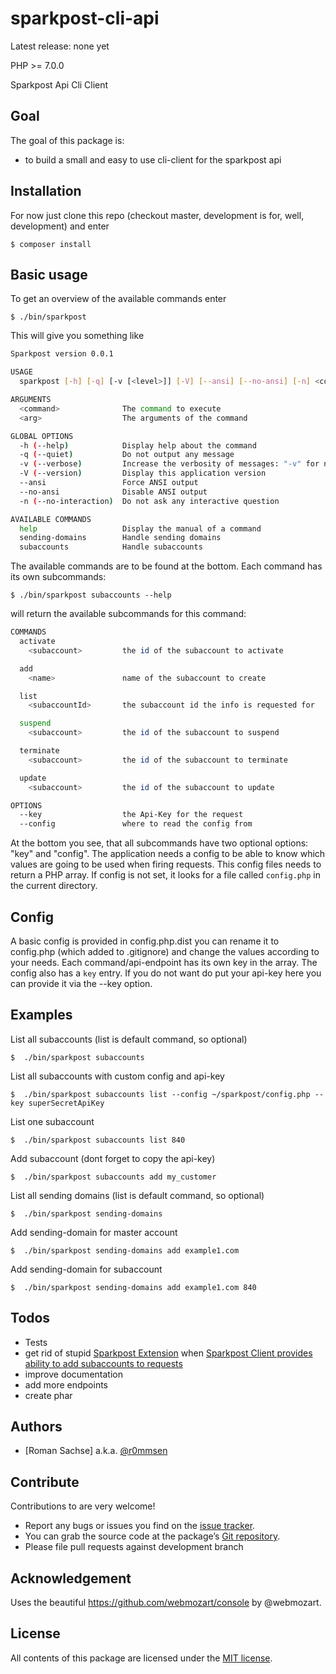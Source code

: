 sparkpost-cli-api
=================

Latest release: none yet

PHP >= 7.0.0

Sparkpost Api Cli Client

Goal
----

The goal of this package is:

* to build a small and easy to use cli-client for the sparkpost api


Installation
------------

For now just clone this repo (checkout master, development is for, well, development) and enter

```
$ composer install
```

Basic usage
-------------------

To get an overview of the available commands enter

```
$ ./bin/sparkpost
```

This will give you something like 

```bash
Sparkpost version 0.0.1

USAGE
  sparkpost [-h] [-q] [-v [<level>]] [-V] [--ansi] [--no-ansi] [-n] <command> [<arg1>] ... [<argN>]

ARGUMENTS
  <command>              The command to execute
  <arg>                  The arguments of the command

GLOBAL OPTIONS
  -h (--help)            Display help about the command
  -q (--quiet)           Do not output any message
  -v (--verbose)         Increase the verbosity of messages: "-v" for normal output, "-vv" for more verbose output and "-vvv" for debug
  -V (--version)         Display this application version
  --ansi                 Force ANSI output
  --no-ansi              Disable ANSI output
  -n (--no-interaction)  Do not ask any interactive question

AVAILABLE COMMANDS
  help                   Display the manual of a command
  sending-domains        Handle sending domains
  subaccounts            Handle subaccounts

```

The available commands are to be found at the bottom. Each command has its own subcommands:

```
$ ./bin/sparkpost subaccounts --help
```
will return the available subcommands for this command:

```bash
COMMANDS
  activate
    <subaccount>         the id of the subaccount to activate

  add
    <name>               name of the subaccount to create

  list
    <subaccountId>       the subaccount id the info is requested for

  suspend
    <subaccount>         the id of the subaccount to suspend

  terminate
    <subaccount>         the id of the subaccount to terminate

  update
    <subaccount>         the id of the subaccount to update

OPTIONS
  --key                  the Api-Key for the request
  --config               where to read the config from

```

At the bottom you see, that all subcommands have two optional options: "key" and "config". The application needs a config to be able to know which values are going to be used when firing requests. This config files needs to return a PHP array. If config is not set, it looks for a file called `config.php` in the current directory.


Config
--------

A basic config is provided in config.php.dist you can rename it to config.php (which added to .gitignore) and change the values according to your needs. Each command/api-endpoint has its own key in the array.
The config also has a `key` entry. If you do not want do put your api-key here you can provide it via the --key option.

Examples
--------
List all subaccounts (list is default command, so optional)
```
$  ./bin/sparkpost subaccounts
```

List all subaccounts with custom config and api-key
```
$  ./bin/sparkpost subaccounts list --config ~/sparkpost/config.php --key superSecretApiKey
```

List one subaccount
```
$  ./bin/sparkpost subaccounts list 840
```

Add subaccount (dont forget to copy the api-key)
```
$  ./bin/sparkpost subaccounts add my_customer
```

List all sending domains (list is default command, so optional)
```
$  ./bin/sparkpost sending-domains
```

Add sending-domain for master account
```
$  ./bin/sparkpost sending-domains add example1.com
```

Add sending-domain for subaccount
```
$  ./bin/sparkpost sending-domains add example1.com 840
```


Todos
--------
 * Tests
 * get rid of stupid [Sparkpost Extension](https://github.com/iPark-Media/sparkpost-api-cli/blob/development/src/Sparkpost/Sparkpost.php) when [Sparkpost Client provides ability to add subaccounts to requests](https://github.com/SparkPost/php-sparkpost/issues/73)
 * improve documentation
 * add more endpoints
 * create phar

Authors
-------

* [Roman Sachse] a.k.a. [@r0mmsen]

Contribute
----------

Contributions to are very welcome!

* Report any bugs or issues you find on the [issue tracker].
* You can grab the source code at the package’s [Git repository].
* Please file pull requests against development branch


Acknowledgement
----------
Uses the beautiful https://github.com/webmozart/console by @webmozart.

License
-------

All contents of this package are licensed under the [MIT license].

[iPark-Media]: http://ipark-media.de
[issue tracker]: https://github.com/iPark-Media/sparkpost-api-cli/issues
[Git repository]: https://github.com/iPark-Media/sparkpost-api-cli
[@r0mmsen]: https://twitter.com/r0mmsen
[MIT license]: LICENSE
